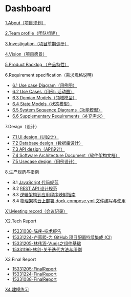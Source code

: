 # Dashboard
[1.About（项目规划）](docs/1.About/项目规划.md)

[2.Team profile（团队组建）](docs/2.Teamprofile/团队组建.md)

[3.Investigation（项目前期调研）](docs/3.Investigation/项目前期调研.md)

[4.Vision（项目愿景）](docs/4.Vision/项目愿景.md)

[5.Product Backlog （产品特性）](docs/5.ProductBacklog/产品特性.md)

6.Requirement specification（需求规格说明）
- [6.1 Use case Diagram（用例图）](docs/6.Requirementspecification/6.1UsecaseDiagram/用例图.md)
- [6.2 Use Cases（用例+活动图）](docs/6.Requirementspecification/6.2UseCases/用例+活动图.md)
- [6.3 Domian Models（领域模型）](docs/6.Requirementspecification/6.3DomianModels/领域模型.md)
- [6.4 State Models（状态模型）](docs/6.Requirementspecification/6.4StateModels/状态模型.md)
- [6.5 System Sequence Diagrams（功能模型）](docs/6.Requirementspecification/6.5SystemSequenceDiagrams/功能模型.md)
- [6.6 Supplementary Requirements（补充需求）](docs/6.Requirementspecification/6.6SupplementaryRequirements/补充需求.md)

7.Design（设计）
- [7.1 UI design（UI设计）](docs/7.Design/7.1UIdesign/UI设计.md)
- [7.2 Database design（数据库设计）](docs/7.Design/7.2Databasedesign/数据库设计.md)
- [7.3 API design（API设计）](https://github.com/SYSU-undefined/QR-Meals-SE/blob/master/docs/API.md)
- [7.4 Software Architecture Document（软件架构文档）](docs/7.Design/7.4SoftwareArchitectureDocument/软件架构文档.md)
- [7.5 Usecase design（用例设计）](docs/7.Design/7.5Usecasedesign/用例设计.md)

8.生产规范与指南
- 8.1 [JavaScript 代码规范](docs/8.productrules/生产规范指南.md)
- 8.2 [REST API 设计规范](docs/8.productrules/RESTAPI规范.md)
- 8.3 [逻辑架构到应用程序映射指南](docs/8.productrules/逻辑架构到应用程序映射指南.md)
- 8.4 [物理架构云上部署 dock-compose.yml 文件编写与使用](docs/8.productrules/docker-compose.md)

[X1.Meeting record（会议记录）](docs/X1.Meetingrecord/会议记录.md)

X2.Tech Report
- [15331038-陈序-技术报告](https://pak-choi.github.io/系统分析与设计/2018/04/15/SAAD-Report)
- [15331224-卢家熙-为 GitHub 项目配置持续集成 (CI)](https://daddytrap.github.io/tutorial/github/2018/04/10/travis-ci-tutorial.html)
- [15331205-林伟涵-Vuejs之组件基础](https://www.jianshu.com/p/95646734fb4c)
- [15331196-林剑-关于迭代方法与用例](http://blog.resetbypear.com/2018-04-15/%E5%85%B3%E4%BA%8E%E8%BF%AD%E4%BB%A3%E6%96%B9%E6%B3%95%E4%B8%8E%E7%94%A8%E4%BE%8B/)

X3.Final Report
- [15331205-FinalReport](docs/X3.FinalReport/personalreport/15331205-FinalReport.md)
- [15331224-FinalReport](docs/X3.FinalReport/personalreport/15331224-FinalReport.md)
- [15331038-FinalReport](docs/X3.FinalReport/personalreport/15331038-FinalReport.md)

[X4.建模练习](docs/X4.建模练习)
